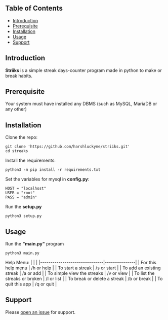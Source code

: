 


## Table of Contents
- [Introduction](#introduction)
- [Prerequisite](#prerequisite)
- [Installation](#installation)
- [Usage](#usage)
- [Support](#support)

## Introduction
**Striiks** is a simple streak days-counter program made in python to make or break habits.

## Prerequisite
Your system must have installed any DBMS (such as MySQL, MariaDB or any other)

## Installation
Clone the repo:
```
git clone 'https://github.com/harshluckyme/striiks.git'
cd streaks
```

Install the requirements:
```
python3 -m pip install -r requirements.txt
```

Set the variables for mysql in **config.py**:
```
HOST = "localhost"
USER = "root"
PASS = "admin"
```

Run the **setup.py**
```
python3 setup.py
```


## Usage

Run the **"main.py"** program
```
python3 main.py
```

Help Menu:
|                               |               |
|-------------------------------|---------------|
| For this help menu            | /h or help    |
| To start a streak             | /s or start   |
| To add an existing streak     | /a or add     |
| To simple view the streaks    | /v or view    |
| To list the streaks or broken | /l or list    |
| To break or delete a streak   | /b or break   |
| To quit this app              | /q or quit    |

## Support

Please [open an issue](https://github.com/harshluckyme/striiks/issues/new) for support.
